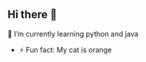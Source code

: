 ## Hi there 👋


🌱 I’m currently learning python and java
- ⚡ Fun fact: My cat is orange
<!--
**nokoniko/nokoniko** is a ✨ _special_ ✨ repository because its `README.md` (this file) appears on your GitHub profile.

Here are some ideas to get you started:
🌱 I’m currently learning ...
- 👯 I’m looking to collaborate on ...
- 🤔 I’m looking for help with ...
- 💬 Ask me about ...
- 📫 How to reach me: ...
- 😄 Pronouns: ...
- ⚡ Fun fact: ...
-->
